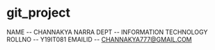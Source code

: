 # git_project
NAME -- CHANNAKYA NARRA
DEPT -- INFORMATION TECHNOLOGY
ROLLNO -- Y19IT081
EMAILID -- CHANNAKYA777@GMAIL.COM
